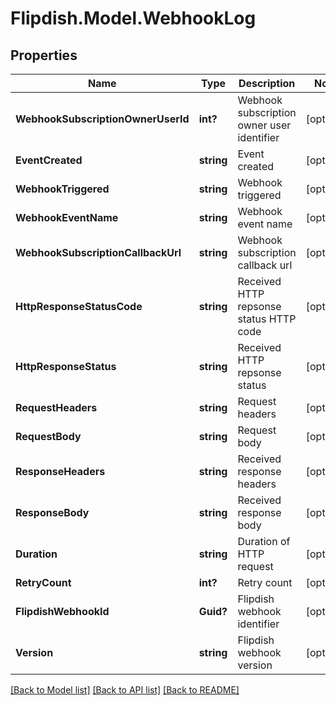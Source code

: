 # Flipdish.Model.WebhookLog
## Properties

Name | Type | Description | Notes
------------ | ------------- | ------------- | -------------
**WebhookSubscriptionOwnerUserId** | **int?** | Webhook subscription owner user identifier | [optional] 
**EventCreated** | **string** | Event created | [optional] 
**WebhookTriggered** | **string** | Webhook triggered | [optional] 
**WebhookEventName** | **string** | Webhook event name | [optional] 
**WebhookSubscriptionCallbackUrl** | **string** | Webhook subscription callback url | [optional] 
**HttpResponseStatusCode** | **string** | Received HTTP repsonse status HTTP code | [optional] 
**HttpResponseStatus** | **string** | Received HTTP repsonse status | [optional] 
**RequestHeaders** | **string** | Request headers | [optional] 
**RequestBody** | **string** | Request body | [optional] 
**ResponseHeaders** | **string** | Received response headers | [optional] 
**ResponseBody** | **string** | Received response body | [optional] 
**Duration** | **string** | Duration of HTTP request | [optional] 
**RetryCount** | **int?** | Retry count | [optional] 
**FlipdishWebhookId** | **Guid?** | Flipdish webhook identifier | [optional] 
**Version** | **string** | Flipdish webhook version | [optional] 

[[Back to Model list]](../README.md#documentation-for-models) [[Back to API list]](../README.md#documentation-for-api-endpoints) [[Back to README]](../README.md)

